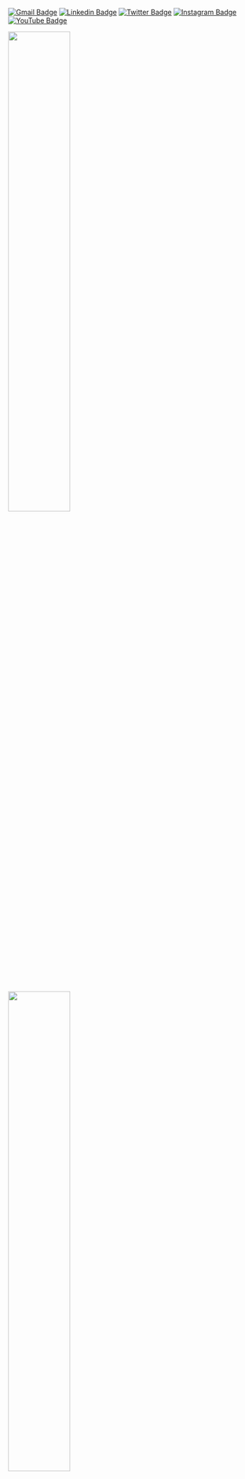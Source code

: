 [![Gmail Badge](https://img.shields.io/badge/-mano.afonso93@gmail.com-DB4437?style=flat-square&logo=Gmail&logoColor=white&link=mailto:mano.afonso93@gmail.com)](mailto:mano.afonso93@gmail.com)
[![Linkedin Badge](https://img.shields.io/badge/-Manoel_Afonso-0e76a8?style=flat-square&logo=Linkedin&logoColor=white&link=https://www.linkedin.com/in/manoel-afonso-14496835/)](https://www.linkedin.com/in/manoel-afonso-14496835/)
[![Twitter Badge](https://img.shields.io/badge/-@realAfonso-1DA1F2?style=flat-square&logo=Twitter&logoColor=white&link=https://www.twitter.com/realAfonso/)](https://www.twitter.com/realAfonso/)
[![Instagram Badge](https://img.shields.io/badge/-@realAfonso-833AB4?style=flat-square&logo=Instagram&logoColor=white&link=https://www.instagram.com/realAfonso/)](https://www.instagram.com/realAfonso/)
[![YouTube Badge](https://img.shields.io/badge/-Manoel_Afonso-FF0000?style=flat-square&logo=YouTube&logoColor=white&link=https://www.youtube.com/channel/UCsG0mu1GuL_ZhaBfrbTyxcQ)](https://www.youtube.com/channel/UCsG0mu1GuL_ZhaBfrbTyxcQ)

<img height="50%" width="auto" style="float:'left';" src ="https://github-readme-stats.vercel.app/api?username=aveek-saha&show_icons=true&count_private=true&theme=darcula&hide_border=true&hide=issues,contribs&bg_color=00000000">
<img height="50%" width="auto" src ="https://github-readme-stats.vercel.app/api/top-langs/?username=aveek-saha&layout=compact&hide_border=true&theme=darcula&bg_color=00000000&langs_count=6&hide=jupyter%20notebook,tex,css,php">


**Aveek-Saha/aveek-saha** is a ✨ _special_ ✨ repository because its `README.md` (this file) appears on your GitHub profile.

Here are some ideas to get you started:

- 🔭 I’m currently working on ...
- 🌱 I’m currently learning ...
- 👯 I’m looking to collaborate on ...
- 🤔 I’m looking for help with ...
- 💬 Ask me about ...
- 📫 How to reach me: ...
- 😄 Pronouns: ...
- ⚡ Fun fact: ...
